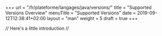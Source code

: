 +++
url = "/fr/plateforme/langages/java/versions/"
title = "Supported Versions Overview"
menuTitle = "Supported Versions"
date = 2019-09-12T12:38:41+02:00
layout = "man"
weight = 5
draft = true
+++

// Here's a little introduction //

## 
